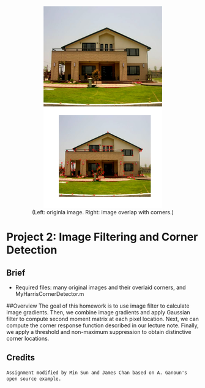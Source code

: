<center>
<img src="./data/Im.jpg" width="310" height="261">
<img src="./data/corner.png" width="310" height="261">
<br>
(Left: originla image. Right: image overlap with corners.)
</center>

# Project 2: Image Filtering and Corner Detection

## Brief
* Required files: many original images and their overlaid corners, and MyHarrisCornerDetector.m

##Overview
The goal of this homework is to use image filter to calculate image gradients.
Then, we combine image gradients and apply Gaussian filter to compute second moment matrix at each pixel location.
Next, we can compute the corner response function described in our lecture note.
Finally, we apply a threshold and non-maximum suppression to obtain distinctive corner locations.

## Credits
	Assignment modified by Min Sun and James Chan based on A. Ganoun's open source example.
